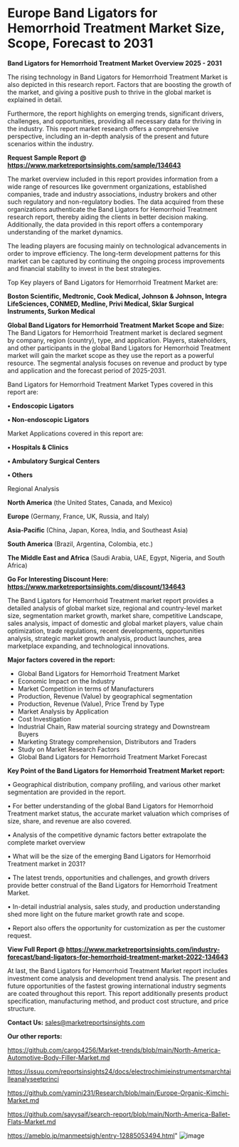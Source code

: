 # Europe Band Ligators for Hemorrhoid Treatment Market Size, Scope, Forecast to 2031

<Strong> Band Ligators for Hemorrhoid Treatment Market Overview 2025 - 2031</strong>

The rising technology in Band Ligators for Hemorrhoid Treatment Market is also depicted in this research report. Factors that are boosting the growth of the market, and giving a positive push to thrive in the global market is explained in detail.

Furthermore, the report highlights on emerging trends, significant drivers, challenges, and opportunities, providing all necessary data for thriving in the industry. This report market research offers a comprehensive perspective, including an in-depth analysis of the present and future scenarios within the industry.

<strong>Request Sample Report @ <a href=https://www.marketreportsinsights.com/sample/134643>https://www.marketreportsinsights.com/sample/134643</a></strong>

The market overview included in this report provides information from a wide range of resources like government organizations, established companies, trade and industry associations, industry brokers and other such regulatory and non-regulatory bodies. The data acquired from these organizations authenticate the Band Ligators for Hemorrhoid Treatment research report, thereby aiding the clients in better decision making. Additionally, the data provided in this report offers a contemporary understanding of the market dynamics.

The leading players are focusing mainly on technological advancements in order to improve efficiency. The long-term development patterns for this market can be captured by continuing the ongoing process improvements and financial stability to invest in the best strategies.

Top Key players of Band Ligators for Hemorrhoid Treatment Market are:

<strong>Boston Scientific, Medtronic, Cook Medical, Johnson & Johnson, Integra LifeSciences, CONMED, Medline, Privi Medical, Sklar Surgical Instruments, Surkon Medical</strong>

<strong><b>Global Band Ligators for Hemorrhoid Treatment Market Scope and Size:</b></strong>
The Band Ligators for Hemorrhoid Treatment market is declared segment by company, region (country), type, and application. Players, stakeholders, and other participants in the global Band Ligators for Hemorrhoid Treatment market will gain the market scope as they use the report as a powerful resource. The segmental analysis focuses on revenue and product by type and application and the forecast period of 2025-2031.

Band Ligators for Hemorrhoid Treatment Market Types covered in this report are:

<strong>• Endoscopic Ligators

• Non-endoscopic Ligators</strong>

Market Applications covered in this report are:

<strong>• Hospitals & Clinics

• Ambulatory Surgical Centers

• Others</strong> 

Regional Analysis

<strong>North America</strong> (the United States, Canada, and Mexico)

<strong>Europe</strong> (Germany, France, UK, Russia, and Italy)

<strong>Asia-Pacific</strong> (China, Japan, Korea, India, and Southeast Asia)

<strong>South America</strong> (Brazil, Argentina, Colombia, etc.)

<strong>The Middle East and Africa</strong> (Saudi Arabia, UAE, Egypt, Nigeria, and South Africa)

<strong>Go For Interesting Discount Here: <a href=https://www.marketreportsinsights.com/discount/134643>https://www.marketreportsinsights.com/discount/134643</a></strong>

The Band Ligators for Hemorrhoid Treatment market report provides a detailed analysis of global market size, regional and country-level market size, segmentation market growth, market share, competitive Landscape, sales analysis, impact of domestic and global market players, value chain optimization, trade regulations, recent developments, opportunities analysis, strategic market growth analysis, product launches, area marketplace expanding, and technological innovations.

<strong><b>Major factors covered in the report:</b></strong>
<ul>
  <li>Global Band Ligators for Hemorrhoid Treatment Market </li>
  <li>Economic Impact on the Industry</li>
  <li>Market Competition in terms of Manufacturers</li>
  <li>Production, Revenue (Value) by geographical segmentation</li>
  <li>Production, Revenue (Value), Price Trend by Type</li>
  <li>Market Analysis by Application</li>
  <li>Cost Investigation</li>
  <li>Industrial Chain, Raw material sourcing strategy and Downstream Buyers</li>
  <li>Marketing Strategy comprehension, Distributors and Traders</li>
  <li>Study on Market Research Factors</li>
  <li>Global Band Ligators for Hemorrhoid Treatment Market Forecast</li>
</ul>

<strong><b>Key Point of the Band Ligators for Hemorrhoid Treatment Market report:</b></strong>

• Geographical distribution, company profiling, and various other market segmentation are provided in the report.

• For better understanding of the global Band Ligators for Hemorrhoid Treatment market status, the accurate market valuation which comprises of size, share, and revenue are also covered.

• Analysis of the competitive dynamic factors better extrapolate the complete market overview

• What will be the size of the emerging Band Ligators for Hemorrhoid Treatment market in 2031?

• The latest trends, opportunities and challenges, and growth drivers provide better construal of the Band Ligators for Hemorrhoid Treatment Market.

• In-detail industrial analysis, sales study, and production understanding shed more light on the future market growth rate and scope.

• Report also offers the opportunity for customization as per the customer request.

<strong><b>View Full Report @ <a href=https://www.marketreportsinsights.com/industry-forecast/band-ligators-for-hemorrhoid-treatment-market-2022-134643>https://www.marketreportsinsights.com/industry-forecast/band-ligators-for-hemorrhoid-treatment-market-2022-134643</a></b></strong>


At last, the Band Ligators for Hemorrhoid Treatment Market report includes investment come analysis and development trend analysis. The present and future opportunities of the fastest growing international industry segments are coated throughout this report. This report additionally presents product specification, manufacturing method, and product cost structure, and price structure.

<strong>Contact Us:</strong>
sales@marketreportsinsights.com

<strong>Our other reports:</strong>

<a href=https://github.com/cargo4256/Market-trends/blob/main/North-America-Automotive-Body-Filler-Market.md>https://github.com/cargo4256/Market-trends/blob/main/North-America-Automotive-Body-Filler-Market.md</a>

<a href=https://issuu.com/reportsinsights24/docs/electrochimieinstrumentsmarchtailleanalyseetprinci>https://issuu.com/reportsinsights24/docs/electrochimieinstrumentsmarchtailleanalyseetprinci</a>

<a href=https://github.com/yamini231/Research/blob/main/Europe-Organic-Kimchi-Market.md>https://github.com/yamini231/Research/blob/main/Europe-Organic-Kimchi-Market.md</a>

<a href=https://github.com/sayysaif/search-report/blob/main/North-America-Ballet-Flats-Market.md>https://github.com/sayysaif/search-report/blob/main/North-America-Ballet-Flats-Market.md</a>

<a href=https://ameblo.jp/manmeetsigh/entry-12885053494.html>https://ameblo.jp/manmeetsigh/entry-12885053494.html</a>"
![image](https://github.com/user-attachments/assets/319aafb8-5361-41da-91b4-a39fa02b11e2)

